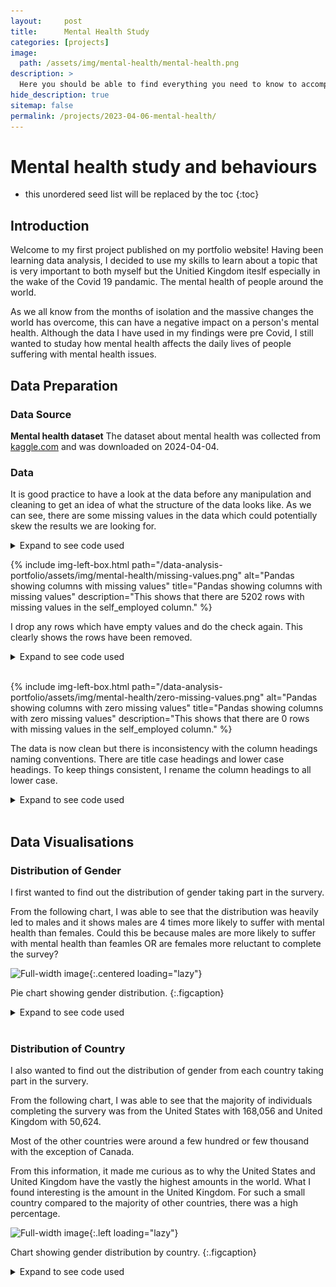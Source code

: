 ```yaml
---
layout:     post
title:      Mental Health Study
categories: [projects]
image: 
  path: /assets/img/mental-health/mental-health.png
description: >
  Here you should be able to find everything you need to know to accomplish the most common tasks when blogging with Hydejack.
hide_description: true
sitemap: false
permalink: /projects/2023-04-06-mental-health/
---
```

# Mental health study and behaviours

* this unordered seed list will be replaced by the toc
{:toc}

## Introduction

Welcome to my first project published on my portfolio website! Having been learning data analysis, I decided to use my skills to learn about a topic that is very important to both myself but the Unitied Kingdom iteslf especially in the wake of the Covid 19 pandamic. The mental health of people around the world.

As we all know from the months of isolation and the massive changes the world has overcome, this can have a negative impact on a person's mental health. Although the data I have used in my findings were pre Covid, I still wanted to studay how mental health affects the daily lives of people suffering with mental health issues.

## Data Preparation

### Data Source
**Mental health dataset** The dataset about mental health was collected from [kaggle.com](https://www.kaggle.com/datasets/bhavikjikadara/mental-health-dataset "Your home for data science") and was downloaded on 2024-04-04.
### Data
It is good practice to have a look at the data before any manipulation and cleaning to get an idea of what the structure of the data looks like. As we can see, there are some missing values in the data which could potentially skew the results we are looking for.

<details>
<summary>Expand to see code used</summary>
<div markdown="1">
```python
import pandas as pd
import numpy as np
from scipy import stats
import seaborn as sns
import matplotlib.pyplot as plt
from matplotlib.axes._axes import _log as matplotlib_axes_logger
matplotlib_axes_logger.setLevel('ERROR')
import plotly.express as px

# Specify the path of the CSV file to read
filepath = "data/Mental Health Dataset.csv"

# Read the file into a dataframe mh_df
df = pd.read_csv(filepath, parse_dates=['Timestamp'])

df.head()
```
</div>
</details>
<br/>

As you can see, we have some NaN values in the self_empoyed column.

![Pandas dataframe showing first 5 rows](/assets/img/mental-health/pandas-head.png "Pandas dataframe showing first 5 rows")

I first find out how many missing values are in each column.

<details>
<summary>Expand to see code used</summary>
<div markdown="1">
```python
# Check for missing values in each column
missing_values_count = df.isnull().sum()
# Print the count of missing values for each column
print(missing_values_count)
```
</div>
</details>

{% include img-left-box.html path="/data-analysis-portfolio/assets/img/mental-health/missing-values.png" alt="Pandas showing columns with missing values" 
title="Pandas showing columns with missing values" 
description="This shows that there are 5202 rows with missing values in the self_employed column." %}

I drop any rows which have empty values and do the check again. This clearly shows the rows have been removed.

<details>
<summary>Expand to see code used</summary>
<div markdown="1">
```python
# Drop rows with missing self_employed values
df = df.dropna(subset=['self_employed'])
# Check for missing values in each column
missing_values_count = df.isnull().sum()
# Print the count of missing values for each column
print(missing_values_count)
```
</div>
</details>
<br/>

{% include img-left-box.html path="/data-analysis-portfolio/assets/img/mental-health/zero-missing-values.png" alt="Pandas showing columns with zero missing values" 
title="Pandas showing columns with zero missing values" 
description="This shows that there are 0 rows with missing values in the self_employed column." %}

The data is now clean but there is inconsistency with the column headings naming conventions. There are title case headings and lower case headings. To keep things consistent, I rename the column headings to all lower case.

<details>
<summary>Expand to see code used</summary>
<div markdown="1">
```python
df = df.rename(columns={'Timestamp': 'timestamp', 
                        'Gender': 'gender', 
                        'Country': 'country', 
                        'Occupation': 'occupation', 
                        'Days_Indoors': 'days_indoors', 
                        'Growing_Stress': 'growing_stress', 
                        'Changes_Habits': 'changes_habits', 
                        'Mental_Health_History': 'mh_history', 
                        'Mood_Swings': 'mood_swings', 
                        'Coping_Struggles': 'coping_struggles', 
                        'Work_Interest': 'work_interest', 
                        'Social_Weakness': 'social_weakness' })
```
</div>
</details>
<br/>

## Data Visualisations

### Distribution of Gender
I first wanted to find out the distribution of gender taking part in the survery. 

From the following chart, I was able to see that the distribution was heavily led to males and it shows males are 4 times more likely to suffer with mental health than females. Could this be because males are more likely to suffer with mental health than feamles OR are females more reluctant to complete the survey?

![Full-width image](/data-analysis-portfolio/assets/img/mental-health/gender-pie-chart.png){:.centered loading="lazy"}

Pie chart showing gender distribution.
{:.figcaption}

<details>
<summary>Expand to see code used</summary>
<div markdown="1">
```python
# Defining colors for the pie chart 
colors = ['pink', 'steelblue'] 
labels = ['Female', 'Male']
  
# Define the ratio of gap of each fragment in a tuple 
explode = (0.05, 0.05) 

# Plotting the pie chart for dataframe 
genders = df.groupby(['gender'])['gender'].count()

# set the fig size for the titles
fig, ax = plt.subplots(1, 1 ,figsize=(4, 4))
ax.pie(genders, colors=colors, explode=explode, labels=labels, autopct='%1.0f%%')

plt.axis('off')
fig.tight_layout()
plt.show()
plt.close()
```
</div>
</details>
<br/>



### Individuals Seeking Treatment by Gender
From the first chart below, we can see that individuals in both genders are about 5x more likely seek treatment.

In the second chart, we can see that males are 4x more likely to not seek treatment compared to females and there is a near even split between both genders seeking treatment;.

![Full-width image](/data-analysis-portfolio/assets/img/mental-health/treatment-by-gender.png){:.left loading="lazy"}

Chart showing individuals seeking treatment by gender.
{:.figcaption}

<details>
<summary>Expand to see code used</summary>
<div markdown="1">
```python
# get counts by gender and if they are seeking treatment
treatment_by_gender = df.groupby(['gender', 'treatment'])['treatment'].count().unstack()
# get a propotion based on the above results
treatment_by_gender_proportion = treatment_by_gender.div(treatment_by_gender.sum(1), axis=0)

# chart settings
groups = ['No', 'Yes']
colors = ['pink', 'steelblue'] 
labels = ['Female', 'Male']

# set the fig size for the titles
fig, (ax1, ax2) = plt.subplots(1, 2 ,figsize=(10, 4))

# create a stacked bar on the left for counts
ax1.bar(groups, treatment_by_gender.No.values, color=colors[0])
ax1.bar(groups, treatment_by_gender.Yes.values, bottom = treatment_by_gender.No.values, color=colors[1])

# set the location of the legend
ax1.legend(title='Gender', labels=labels, loc='upper left')

for c in ax1.containers:
    # Optional: if the segment is small or 0, customize the labels
    labels = [v.get_height() if v.get_height() > 0 else '' for v in c]
    # remove the labels parameter if it's not needed for customized labels
    ax1.bar_label(c, labels=labels, label_type='center')
    
# create a stacked bar on the right for proportion
ax2.bar(groups, treatment_by_gender_proportion.No, color=colors[0])
ax2.bar(groups, treatment_by_gender_proportion.Yes, bottom = treatment_by_gender_proportion.No, color=colors[1])
    
# common axis labels
fig.supxlabel('Individuals Seeking Treatment')
fig.supylabel('Count')

# Remove the top and right spines
ax1.spines['top'].set_visible(False)
ax1.spines['right'].set_visible(False)
ax2.spines['top'].set_visible(False)
ax2.spines['right'].set_visible(False)

plt.ylabel('Proportion')
plt.show()
plt.close()
```
</div>
</details>
<br/>

### Distribution of Country
I also wanted to find out the distribution of gender from each country taking part in the survery. 

From the following chart, I was able to see that the majority of individuals completing the survery was from the United States with 168,056 and United Kingdom with 50,624.

Most of the other countries were around a few hundred or few thousand with the exception of Canada.

From this information, it made me curious as to why the United States and United Kingdom have the vastly the highest amounts in the world. What I found interesting is the amount in the United Kingdom. For such a small country compared to the majority of other countries, there was a high percentage. 

![Full-width image](/data-analysis-portfolio/assets/img/mental-health/gender-by-country.png){:.left loading="lazy"}

Chart showing gender distribution by country.
{:.figcaption}

<details>
<summary>Expand to see code used</summary>
<div markdown="1">
```python
# get counts by gender and country
# replace any possible NaNs with zero
gender_by_country = df.groupby(['country', 'gender'])['country'].count().unstack().fillna(0)

# chart settings
colors = ['pink', 'steelblue'] 
labels = ['Female', 'Male']

# set the fig size for the titles
fig, ax = plt.subplots(1, 1 ,figsize=(10, 10))
bottom = np.zeros(len(gender_by_country))

# create the bars for each country
for i, col in enumerate(gender_by_country.columns):
  p = ax.barh(gender_by_country.index, gender_by_country[col], left=bottom, label=col,
         color=colors[i])
  bottom += np.array(gender_by_country[col])

# Sum up the rows of our data to get the total value of each bar.
totals = gender_by_country.sum(axis=1)
# Set an offset that is used to bump the label up a bit above the bar.
y_offset = 4

# Add labels to each bar.
for i, total in enumerate(totals):
  ax.bar_label(p, label_type='edge', fontweight='ultralight')

# set the location of the legend
ax.legend(title='Gender', labels=labels, loc='center')

# Remove the top and right spines
ax.spines['top'].set_visible(False)
ax.spines['right'].set_visible(False)
plt.show()
plt.close()
````
</div>
</details>
<br/>

### Number of Days Indoors by Occupation
I also wanted to find out the distribution of gender from each country taking part in the survery. 

From the following chart, I was able to see that the majority of individuals completing the survery was from the United States with 168,056 and United Kingdom with 50,624.

Most of the other countries were around a few hundred or few thousand with the exception of Canada.

From this information, it made me curious as to why the United States and United Kingdom have the vastly the highest amounts in the world. What I found interesting is the amount in the United Kingdom. For such a small country compared to the majority of other countries, there was a high percentage. 

![Full-width image](/data-analysis-portfolio/assets/img/mental-health/days-indoors-by-occupation.png){:.centered loading="lazy"}

Chart showing number of individuals days indoors by their occupation.
{:.figcaption}

<details>
<summary>Expand to see code used</summary>
<div markdown="1">
```python
# get counts by number of days indoors vs occupation
days_indoors_by_occupation = df.groupby(['days_indoors', 'occupation'])['occupation'].count().unstack()

# chart settings
legend = ['Corporate', 'Student', 'Business', 'Housewife', 'Others']
colors = ['red', 'yellow', 'limegreen', 'dodgerblue', 'rebeccapurple']
label_colors = ['white', 'black', 'black', 'white', 'white']

ax = days_indoors_by_occupation.plot(kind='bar', stacked=True, figsize=(10, 6), rot=0, xlabel='Number of days indoors', ylabel='Count', color=colors)

for i, c in enumerate(ax.containers):
    # Optional: if the segment is small or 0, customize the labels
    labels = [v.get_height() if v.get_height() > 0 else '' for v in c]
    # remove the labels parameter if it's not needed for customized labels
    ax.bar_label(c, labels=labels, label_type='center', color=label_colors[i])

# set the location of the legend
ax.legend(title='Occupation', labels=legend, loc='upper right')

# Remove the top and right spines
ax.spines['top'].set_visible(False)
ax.spines['right'].set_visible(False)
```
</div>
</details>
<br/>

#### Number of Days Indoors by Occupation and Gender Distribution

![Full-width image](/data-analysis-portfolio/assets/img/mental-health/staying-indoors-by-occupation-breakdown.png){:.left loading="lazy"}

Chart showing number of individuals staying indoors by their occupation and gender distribution.
{:.figcaption}

<details>
<summary>Expand to see code used</summary>
<div markdown="1">
```python
# function to take in a dataframe and split the occupation into separate groups
def occupation_groups(df):
    # get a list of unique occupations
    occupations = df['occupation'].unique()
    
    # create an empty dictionary to hold the new groups
    occupation_group = {}

    # loop over the unique occupations and greate a group for each
    for occupation in occupations:
        occupation_group[occupation] = df[df['occupation'] == occupation].groupby(['days_indoors', 'gender'])['occupation'].count().unstack().fillna(0)
    
    return occupation_group

occupation_grps = occupation_groups(df)

# chart settings
groups = df['days_indoors'].unique()
colors = ['pink', 'steelblue'] 
genders = ['Female', 'Male']
label_colors = ['black', 'white']

# set the fig size for the titles
fig, ((ax1, ax2), (ax3, ax4), (ax5, ax6)) = plt.subplots(3, 2 ,figsize=(10, 16))

# hide this one as it doesn't exist
ax6.set_visible(False)

# create a stacked bar for Corporate occupation
ax1.bar(groups, occupation_grps['Corporate'].Female.values, color=colors[0])
ax1.bar(groups, occupation_grps['Corporate'].Male.values, bottom = occupation_grps['Corporate'].Female.values, color=colors[1])

# set the location of the legend
ax1.legend(title='Gender', labels=genders, loc='upper right')

# title
ax1.set_title('Corporate')
for i, c in enumerate(ax1.containers):
    # Optional: if the segment is small or 0, customize the labels
    labels = [v.get_height() if v.get_height() > 0 else '' for v in c]
    # remove the labels parameter if it's not needed for customized labels
    ax1.bar_label(c, labels=labels, label_type='center', color=label_colors[i])

# rotation of xlabels
for label in ax1.get_xticklabels():
  label.set_rotation(45)
  label.set_ha('right')
    
# Remove the top and right spines
ax1.spines['top'].set_visible(False)
ax1.spines['right'].set_visible(False)

# create a stacked bar for Students occupation
ax2.bar(groups, occupation_grps['Student'].Female.values, color=colors[0])
ax2.bar(groups, occupation_grps['Student'].Male.values, bottom = occupation_grps['Student'].Female.values, color=colors[1])

# set the location of the legend
ax2.legend(title='Gender', labels=genders, loc='upper right')

# title
ax2.set_title('Student')
for i, c in enumerate(ax2.containers):
    # Optional: if the segment is small or 0, customize the labels
    labels = [v.get_height() if v.get_height() > 0 else '' for v in c]
    # remove the labels parameter if it's not needed for customized labels
    ax2.bar_label(c, labels=labels, label_type='center', color=label_colors[i])

# rotation of xlabels
for label in ax2.get_xticklabels():
  label.set_rotation(45)
  label.set_ha('right')
    
# Remove the top and right spines
ax2.spines['top'].set_visible(False)
ax2.spines['right'].set_visible(False)

# create a stacked bar for Corporate occupation
ax3.bar(groups, occupation_grps['Business'].Female.values, color=colors[0])
ax3.bar(groups, occupation_grps['Business'].Male.values, bottom = occupation_grps['Business'].Female.values, color=colors[1])

# set the location of the legend
ax3.legend(title='Gender', labels=genders, loc='upper right')

# title
ax3.set_title('Business')
for i, c in enumerate(ax3.containers):
    # Optional: if the segment is small or 0, customize the labels
    labels = [v.get_height() if v.get_height() > 0 else '' for v in c]
    # remove the labels parameter if it's not needed for customized labels
    ax3.bar_label(c, labels=labels, label_type='center', color=label_colors[i])

# rotation of xlabels
for label in ax3.get_xticklabels():
  label.set_rotation(45)
  label.set_ha('right')
    
# Remove the top and right spines
ax3.spines['top'].set_visible(False)
ax3.spines['right'].set_visible(False)

# create a stacked bar for Housewife occupation
ax4.bar(groups, occupation_grps['Housewife'].Female.values, color=colors[0])
ax4.bar(groups, occupation_grps['Housewife'].Male.values, bottom = occupation_grps['Housewife'].Female.values, color=colors[1])

# set the location of the legend
ax4.legend(title='Gender', labels=genders, loc='upper right')

# title
ax4.set_title('Housewife')
for i, c in enumerate(ax4.containers):
    # Optional: if the segment is small or 0, customize the labels
    labels = [v.get_height() if v.get_height() > 0 else '' for v in c]
    # remove the labels parameter if it's not needed for customized labels
    ax4.bar_label(c, labels=labels, label_type='center', color=label_colors[i])

# rotation of xlabels
for label in ax4.get_xticklabels():
  label.set_rotation(45)
  label.set_ha('right')
    
# Remove the top and right spines
ax4.spines['top'].set_visible(False)
ax4.spines['right'].set_visible(False)

# create a stacked bar for Corporate occupation
ax5.bar(groups, occupation_grps['Others'].Female.values, color=colors[0])
ax5.bar(groups, occupation_grps['Others'].Male.values, bottom = occupation_grps['Others'].Female.values, color=colors[1])

# set the location of the legend
ax5.legend(title='Others', labels=genders, loc='upper right')

# title
ax5.set_title('Others')
for i, c in enumerate(ax5.containers):
    # Optional: if the segment is small or 0, customize the labels
    labels = [v.get_height() if v.get_height() > 0 else '' for v in c]
    # remove the labels parameter if it's not needed for customized labels
    ax5.bar_label(c, labels=labels, label_type='center', color=label_colors[i])

# rotation of xlabels
for label in ax5.get_xticklabels():
  label.set_rotation(45)
  label.set_ha('right')
    
# Remove the top and right spines
ax5.spines['top'].set_visible(False)
ax5.spines['right'].set_visible(False)

## adjust the spacing between subplots
fig.subplots_adjust(hspace=0.6)
```
</div>
</details>
<br/>

### Work Interest by Occupation

![Full-width image](/data-analysis-portfolio/assets/img/mental-health/work-interest-by-occupation.png){:.left loading="lazy"}

Chart showing number of individuals work interest by their occupation.
{:.figcaption}

<details>
<summary>Expand to see code used</summary>
<div markdown="1">
```python
# Analyze the relationship between occupation and work interest
work_interest_by_occupation = df.groupby(['occupation', 'work_interest'])['work_interest'].count().unstack().fillna(0)

# chart settings
legend = ['Maybe', 'No', 'Yes']
label_colors = ['white', 'white', 'white']

ax = work_interest_by_occupation.plot(kind='bar', stacked=True, figsize=(10, 6), rot=0, xlabel='Occupation', ylabel='Count')

for i, c in enumerate(ax.containers):
    # Optional: if the segment is small or 0, customize the labels
    labels = [v.get_height() if v.get_height() > 0 else '' for v in c]
    # remove the labels parameter if it's not needed for customized labels
    ax.bar_label(c, labels=labels, label_type='center', color=label_colors[i])

# set the location of the legend
ax.legend(title='Work Interest', labels=legend, loc='upper left')

# Remove the top and right spines
ax.spines['top'].set_visible(False)
ax.spines['right'].set_visible(False)
```
</div>
</details>
<br/>


### Coping Struggles by Seeking Treatment

![Full-width image](/data-analysis-portfolio/assets/img/mental-health/coping-struggles-treatment.png){:.left loading="lazy"}

Chart showing number of individuals coping struggles by seeking treatment.
{:.figcaption}

<details>
<summary>Expand to see code used</summary>
<div markdown="1">
```python
# Analyze the relationship between coping struggles and treatment
coping_struggles_by_treatment = df.groupby(['treatment', 'coping_struggles'])['treatment'].count().unstack().fillna(0)

# chart settings
legend = ['No', 'Yes']
label_colors = ['white', 'white']

ax = coping_struggles_by_treatment.plot(kind='bar', stacked=True, figsize=(10, 6), rot=0, xlabel='Coping Struggles', ylabel='Count')

for i, c in enumerate(ax.containers):
    # Optional: if the segment is small or 0, customize the labels
    labels = [v.get_height() if v.get_height() > 0 else '' for v in c]
    # remove the labels parameter if it's not needed for customized labels
    ax.bar_label(c, labels=labels, label_type='center', color=label_colors[i])

# set the location of the legend
ax.legend(title='Seeking Treatment', labels=legend, loc='upper center')

# Remove the top and right spines
ax.spines['top'].set_visible(False)
ax.spines['right'].set_visible(False)
```
</div>
</details>
<br/>

#### Coping Struggles by Seeking Treatment and Gender Distribution

![Full-width image](/data-analysis-portfolio/assets/img/mental-health/coping-struggles-treatment-gender.png){:.left loading="lazy"}

{% include img-left-box.html path="/data-analysis-portfolio/assets/img/mental-health/coping-struggles-treatment-gender.png" alt="Chart showing number of individuals coping struggles by seeking treatment and gender distribution" 
title="Chart showing number of individuals coping struggles by seeking treatment and gender distribution" 
description="/data-analysis-portfolio/assets/img/mental-health/coping-struggles-treatment-gender-table.png" %}

Chart showing number of individuals coping struggles by seeking treatment and gender distribution.
{:.figcaption}

<details>
<summary>Expand to see code used</summary>
<div markdown="1">

```python
# Analyze the relationship between coping struggles and treatment
coping_struggles_by_treatment_yes = df[df['coping_struggles'] == 'Yes'].groupby(['coping_struggles', 'gender'])['gender'].count().unstack().fillna(0)
coping_struggles_by_treatment_no = df[df['coping_struggles'] == 'No'].groupby(['coping_struggles', 'gender'])['gender'].count().unstack().fillna(0)

# chart settings
colors = ['pink', 'steelblue'] 
genders = ['Female', 'Male']
label_colors = ['black', 'white']

# set the fig size for the titles
fig, (ax1, ax2) = plt.subplots(1, 2, figsize=(10, 4))

fig.supxlabel('Coping Struggles')

ax1 = coping_struggles_by_treatment_no.plot(kind='bar', ax=ax1, xlabel='No', ylabel='Seeking Treatment', color=colors)

# set the location of the legend
ax1.legend(title='Gender', labels=genders, loc='upper left')

for i, c in enumerate(ax1.containers):
    # Optional: if the segment is small or 0, customize the labels
    labels = [v.get_height() if v.get_height() > 0 else '' for v in c]
    # remove the labels parameter if it's not needed for customized labels
    ax1.bar_label(c, labels=labels, label_type='center', color=label_colors[i])

# Remove the top and right spines
ax1.spines['top'].set_visible(False)
ax1.spines['right'].set_visible(False)

ax2 = coping_struggles_by_treatment_yes.plot(kind='bar', ax=ax2, xlabel='Yes', ylabel='Seeking Treatment', color=colors)

# set the location of the legend
ax2.legend(title='Gender', labels=genders, loc='upper left')

for i, c in enumerate(ax2.containers):
    # Optional: if the segment is small or 0, customize the labels
    labels = [v.get_height() if v.get_height() > 0 else '' for v in c]
    # remove the labels parameter if it's not needed for customized labels
    ax2.bar_label(c, labels=labels, label_type='center', color=label_colors[i])

# Remove the top and right spines
ax2.spines['top'].set_visible(False)
ax2.spines['right'].set_visible(False)

plt.show()
plt.close()
```
</div>
</details>
<br/>
